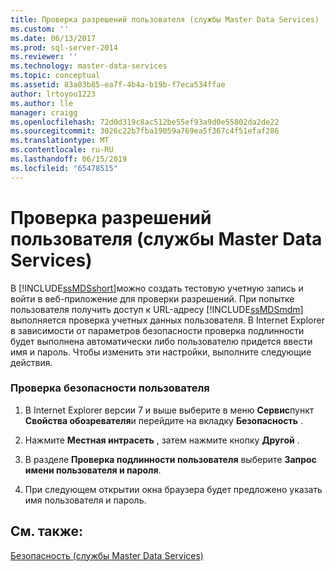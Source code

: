```yaml
---
title: Проверка разрешений пользователя (службы Master Data Services) | Документы Майкрософт
ms.custom: ''
ms.date: 06/13/2017
ms.prod: sql-server-2014
ms.reviewer: ''
ms.technology: master-data-services
ms.topic: conceptual
ms.assetid: 83a03b85-ea7f-4b4a-b19b-f7eca534ffae
author: lrtoyou1223
ms.author: lle
manager: craigg
ms.openlocfilehash: 72d0d319c8ac512be55ef93a9d0e55802da2de22
ms.sourcegitcommit: 3026c22b7fba19059a769ea5f367c4f51efaf286
ms.translationtype: MT
ms.contentlocale: ru-RU
ms.lasthandoff: 06/15/2019
ms.locfileid: "65478515"
---
```

# <a name="test-a-user39s-permissions-master-data-services"></a>Проверка разрешений пользователя (службы Master Data Services)
  В [!INCLUDE[ssMDSshort](../includes/ssmdsshort-md.md)]можно создать тестовую учетную запись и войти в веб-приложение для проверки разрешений. При попытке пользователя получить доступ к URL-адресу [!INCLUDE[ssMDSmdm](../includes/ssmdsmdm-md.md)] выполняется проверка учетных данных пользователя. В Internet Explorer в зависимости от параметров безопасности проверка подлинности будет выполнена автоматически либо пользователю придется ввести имя и пароль. Чтобы изменить эти настройки, выполните следующие действия.  
  
### <a name="to-test-a-users-security"></a>Проверка безопасности пользователя  
  
1.  В Internet Explorer версии 7 и выше выберите в меню **Сервис**пункт **Свойства обозревателя**и перейдите на вкладку **Безопасность** .  
  
2.  Нажмите **Местная интрасеть** , затем нажмите кнопку **Другой** .  
  
3.  В разделе **Проверка подлинности пользователя** выберите **Запрос имени пользователя и пароля**.  
  
4.  При следующем открытии окна браузера будет предложено указать имя пользователя и пароль.  
  
## <a name="see-also"></a>См. также:  
 [Безопасность (службы Master Data Services)](security-master-data-services.md)  
  
  
